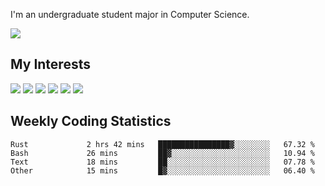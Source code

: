 I'm an undergraduate student major in Computer Science.

![](https://github-readme-stats.vercel.app/api?username=littzhch&theme=radical)

## My Interests

![](https://img.shields.io/badge/Python-3776AB?style=flat&labelColor=FFD43B&logoColor=3776AB&logo=python)
![](https://img.shields.io/badge/C-00599C?style=flat&labelColor=01427d&logoColor=6295cb&logo=c)
![](https://img.shields.io/badge/Rust-ffffff?style=flat&labelColor=ffffff&logoColor=000000&logo=rust)
![](https://img.shields.io/badge/LaTeX-008080?style=flat&labelColor=eeece5&logoColor=008080&logo=latex)
![](https://img.shields.io/badge/OpenGL-5487b2?style=flat&labelColor=ffffff&logoColor=5487b2&logo=opengl)
![](https://img.shields.io/badge/archlinux-1793d1?style=flat&labelColor=333333&logoColor=1793d1&logo=archlinux)

## Weekly Coding Statistics
<!--START_SECTION:waka-->

```text
Rust             2 hrs 42 mins   ████████████████▓░░░░░░░░   67.32 %
Bash             26 mins         ██▓░░░░░░░░░░░░░░░░░░░░░░   10.94 %
Text             18 mins         ██░░░░░░░░░░░░░░░░░░░░░░░   07.78 %
Other            15 mins         █▓░░░░░░░░░░░░░░░░░░░░░░░   06.40 %
```

<!--END_SECTION:waka-->
